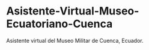 # Asistente-Virtual-Museo-Ecuatoriano-Cuenca
Asistente virtual del Museo Militar de Cuenca, Ecuador.
